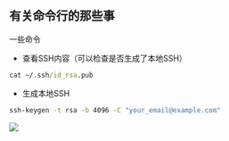 ## 有关命令行的那些事
一些命令
+ 查看SSH内容（可以检查是否生成了本地SSH）
~~~cmd
cat ~/.ssh/id_rsa.pub
~~~
+ 生成本地SSH
~~~cmd
ssh-keygen -t rsa -b 4096 -C "your_email@example.com"
~~~
![](https://qgt-style.oss-cn-hangzhou.aliyuncs.com/newcoursep4/g1/g1-2-2/tenor.gif)
